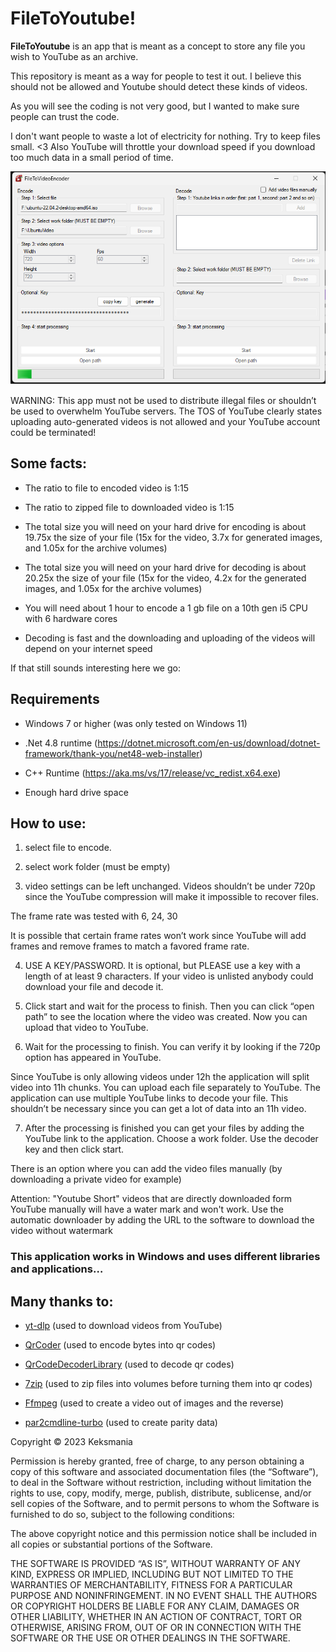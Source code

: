# FileToYoutube!

**FileToYoutube** is an app that is meant as a concept to store any file you wish to YouTube as an archive.

  

This repository is meant as a way for people to test it out. I believe this should not be allowed and Youtube should detect these kinds of videos.

As you will see the coding is not very good, but I wanted to make sure people can trust the code.

I don't want people to waste a lot of electricity for nothing.  Try to keep files small. <3  Also YouTube will throttle your download speed if you download too much data in a small period of time.

![encoding ubuntu 22.04](https://github.com/Keksmania/FileToYoutube/blob/d191b0677aaac9baeb045b76ff12b334729fe81a/FileToYoutube/ImageReadme.png?raw=true)  

WARNING: This app must not be used to distribute illegal files or shouldn’t be used to overwhelm YouTube servers. The TOS of YouTube clearly states uploading auto-generated videos is not allowed and your YouTube account could be terminated!

  

## Some facts:

- The ratio to file to encoded video is 1:15

- The ratio to zipped file to downloaded video is 1:15

- The total size you will need on your hard drive for encoding is about 19.75x the size of your file (15x for the video, 3.7x for generated images, and 1.05x for the archive volumes)

- The total size you will need on your hard drive for decoding is about 20.25x the size of your file (15x for the video, 4.2x for the generated images, and 1.05x for the archive volumes)
  
- You will need about 1 hour to encode a 1 gb file on a 10th gen i5 CPU with 6 hardware cores

- Decoding is fast and the downloading and uploading of the videos will depend on your internet speed



If that still sounds interesting here we go:

## Requirements

- Windows 7 or higher (was only tested on Windows 11)

- .Net 4.8 runtime (https://dotnet.microsoft.com/en-us/download/dotnet-framework/thank-you/net48-web-installer)

- C++ Runtime (https://aka.ms/vs/17/release/vc_redist.x64.exe)

- Enough hard drive space


## How to use:

  

1. select file to encode.

  

2. select work folder (must be empty)

  

3. video settings can be left unchanged. Videos shouldn’t be under 720p since the YouTube compression will make it impossible to recover files. 
  
The frame rate was tested with 6, 24, 30

It is possible that certain frame rates won’t work since YouTube will add frames and remove frames to match a favored frame rate.

  

4. USE A KEY/PASSWORD. It is optional, but PLEASE use a key with a length of at least 9 characters. If your video is unlisted anybody could download your file and decode it.

  

5. Click start and wait for the process to finish. Then you can click “open path” to see the location where the video was created. Now you can upload that video to YouTube.

  

6. Wait for the processing to finish. You can verify it by looking if the 720p option has appeared in YouTube.

  

Since YouTube is only allowing videos under 12h the application will split video into 11h chunks. You can upload each file separately to YouTube. The application can use multiple YouTube links to decode your file. This shouldn’t be necessary since you can get a lot of data into an 11h video.

  

7. After the processing is finished you can get your files by adding the YouTube link to the application. Choose a work folder. Use the decoder key and then click start.

  

There is an option where you can add the video files manually (by downloading a private video for example)

Attention: "Youtube Short" videos that are directly downloaded form YouTube manually will have a water mark and won't work. Use the automatic downloader by adding the URL to the software to download the video without watermark

  

 

### This application works in Windows and uses different libraries and applications…

## Many thanks to:

  

- [yt-dlp](https://github.com/yt-dlp/yt-dlp) (used to download videos from YouTube)

- [QrCoder](https://github.com/codebude/QRCoder) (used to encode bytes into qr codes)

- [QrCodeDecoderLibrary](https://github.com/Uzi-Granot/QRCode) (used to decode qr codes)

- [7zip](https://github.com/mcmilk/7-Zip) (used to zip files into volumes before turning them into qr codes)

- [Ffmpeg](https://github.com/FFmpeg/FFmpeg) (used to create a video out of images and the reverse)

- [par2cmdline-turbo](https://github.com/animetosho/par2cmdline-turbo) (used to create parity data)

  


Copyright © 2023 Keksmania

Permission is hereby granted, free of charge, to any person obtaining a copy of this software and associated documentation files (the “Software”), to deal in the Software without restriction, including without limitation the rights to use, copy, modify, merge, publish, distribute, sublicense, and/or sell copies of the Software, and to permit persons to whom the Software is furnished to do so, subject to the following conditions:

The above copyright notice and this permission notice shall be included in all copies or substantial portions of the Software.

THE SOFTWARE IS PROVIDED “AS IS”, WITHOUT WARRANTY OF ANY KIND, EXPRESS OR IMPLIED, INCLUDING BUT NOT LIMITED TO THE WARRANTIES OF MERCHANTABILITY, FITNESS FOR A PARTICULAR PURPOSE AND NONINFRINGEMENT. IN NO EVENT SHALL THE AUTHORS OR COPYRIGHT HOLDERS BE LIABLE FOR ANY CLAIM, DAMAGES OR OTHER LIABILITY, WHETHER IN AN ACTION OF CONTRACT, TORT OR OTHERWISE, ARISING FROM, OUT OF OR IN CONNECTION WITH THE SOFTWARE OR THE USE OR OTHER DEALINGS IN THE SOFTWARE.